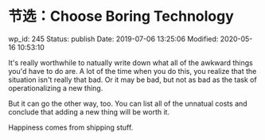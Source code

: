 # 节选：Choose Boring Technology


wp_id: 245
Status: publish
Date: 2019-07-06 13:25:06
Modified: 2020-05-16 10:53:10


It's really worthwhile to natually write down what all of the awkward things you'd have to do are. A lot of the time when you do this, you realize that the situation isn't really that bad. Or it may be bad, but not as bad as the task of operationalizing a new thing.

But it can go the other way, too. You can list all of the unnatual costs and conclude that adding a new thing will be worth it.

Happiness comes from shipping stuff.